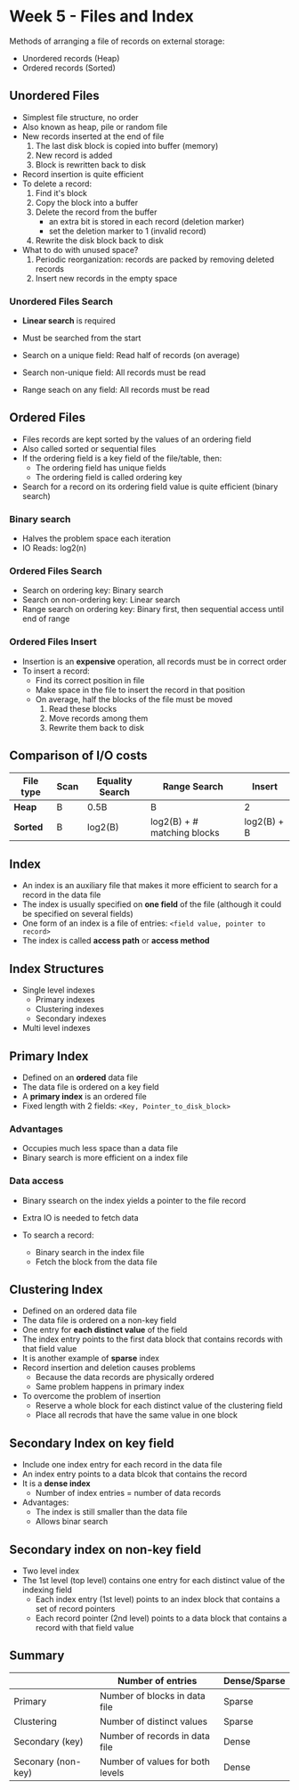 # Week 5 - Files and Index

Methods of arranging a file of records on external storage:
- Unordered records (Heap)
- Ordered records (Sorted)

## Unordered Files
- Simplest file structure, no order
- Also known as heap, pile or random file
- New records inserted at the end of file
    1. The last disk block is copied into buffer (memory)
    2. New record is added
    3. Block is rewritten back to disk
- Record insertion is quite efficient
- To delete a record:
    1. Find it's block
    2. Copy the block into a buffer
    3. Delete the record from the buffer
        - an extra bit is stored in each record (deletion marker)
        - set the deletion marker to 1 (invalid record)
    4. Rewrite the disk block back to disk
- What to do with unused space?
    1. Periodic reorganization: records are packed by removing deleted records
    2. Insert new records in the empty space

### Unordered Files Search
- __Linear search__ is required
- Must be searched from the start

- Search on a unique field: Read half of records (on average)
- Search non-unique field: All records must be read
- Range seach on any field: All records must be read

## Ordered Files
- Files records are kept sorted by the values of an ordering field
- Also called sorted or sequential files
- If the ordering field is a key field of the file/table, then:
    - The ordering field has unique fields
    - The ordering field is called ordering key
- Search for a record on its ordering field value is quite efficient (binary search)

### Binary search
- Halves the problem space each iteration
- IO Reads: log2(n)

### Ordered Files Search

- Search on ordering key: Binary search
- Search on non-ordering key: Linear search
- Range search on ordering key: Binary first, then sequential access until end of range

### Ordered Files Insert

- Insertion is an __expensive__ operation, all records must be in correct order
- To insert a record:
    - Find its correct position in file
    - Make space in the file to insert the record in that position
    - On average, half the blocks of the file must be moved
        1. Read these blocks
        2. Move records among them
        3. Rewrite them back to disk

## Comparison of I/O costs

| File type  | Scan    | Equality Search    | Range Search                 | Insert      |
| ---------- | ------- | ------------------ | ---------------------------- | ----------- |
| __Heap__   | B       | 0.5B               | B                            | 2           |
| __Sorted__ | B       | log2(B)            | log2(B) + # matching blocks  | log2(B) + B |


## Index

- An index is an auxiliary file that makes it more efficient to search for a record in the data file
- The index is usually specified on __one field__ of the file (although it could be specified on several fields)
- One form of an index is a file of entries: `<field value, pointer to record>`
- The index is called __access path__ or __access method__

## Index Structures
- Single level indexes
    - Primary indexes
    - Clustering indexes
    - Secondary indexes
- Multi level indexes

## Primary Index
- Defined on an __ordered__ data file
- The data file is ordered on a key field
- A __primary index__ is an ordered file
- Fixed length with 2 fields: `<Key, Pointer_to_disk_block>`

### Advantages
- Occupies much less space than a data file
- Binary search is more efficient on a index file

### Data access
- Binary ssearch on the index yields a pointer to the file record
- Extra IO is needed to fetch data

- To search a record:
    - Binary search in the index file
    - Fetch the block from the data file

## Clustering Index

- Defined on an ordered data file
- The data file is ordered on a non-key field
- One entry for __each distinct value__ of the field
- The index entry points to the first data block that contains records with that field value
- It is another example of __sparse__ index
- Record insertion and deletion causes problems
    - Because the data records are physically ordered
    - Same problem happens in primary index
- To overcome the problem of insertion
    - Reserve a whole block for each distinct value of the clustering field
    - Place all recrods that have the same value in one block

## Secondary Index on key field
- Include one index entry for each record in the data file
- An index entry points to a data blcok that contains the record
- It is a __dense index__
    - Number of index entries = number of data records
- Advantages:
    - The index is still smaller than the data file
    - Allows binar search

## Secondary index on non-key field
- Two level index
- The 1st level (top level) contains one entry for each distinct value of the indexing field
    - Each index entry (1st level) points to an index block that contains a set of record pointers
    - Each record pointer (2nd level) points to a data block that contains a record with that field value

## Summary

|                    | Number of entries                | Dense/Sparse  |
| ------------------ | -------------------------------- | ------------- |
| Primary            | Number of blocks in data file    | Sparse        |
| Clustering         | Number of distinct values        | Sparse        |
| Secondary (key)    | Number of records in data file   | Dense         |
| Seconary (non-key) | Number of values for both levels | Dense         |
